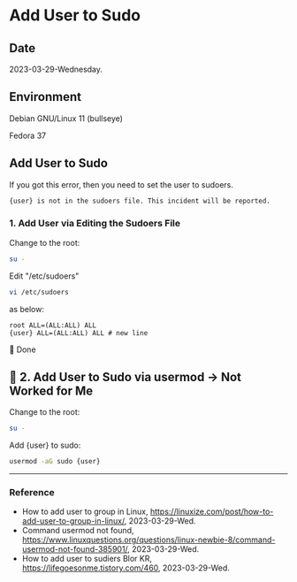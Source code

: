 # Add User to Sudo

## Date

2023-03-29-Wednesday.

## Environment

Debian GNU/Linux 11 (bullseye)

Fedora 37

## Add User to Sudo

If you got this error, then you need to set the user to sudoers.

```Bash
{user} is not in the sudoers file. This incident will be reported.
```

### 1. Add User via Editing the Sudoers File

Change to the root:

```Bash
su -
```

Edit "/etc/sudoers"

```Bash
vi /etc/sudoers
```

as below:

```
root ALL=(ALL:ALL) ALL
{user} ALL=(ALL:ALL) ALL # new line
```

:tada: Done

## :construction: 2. Add User to Sudo via usermod -> Not Worked for Me

Change to the root:

```Bash
su -
```

Add {user} to sudo:

```Bash
usermod -aG sudo {user}
```

---

### Reference
- How to add user to group in Linux, https://linuxize.com/post/how-to-add-user-to-group-in-linux/, 2023-03-29-Wed.
- Command usermod not found, https://www.linuxquestions.org/questions/linux-newbie-8/command-usermod-not-found-385901/, 2023-03-29-Wed.
- How to add user to sudiers Blor KR, https://lifegoesonme.tistory.com/460, 2023-03-29-Wed.
